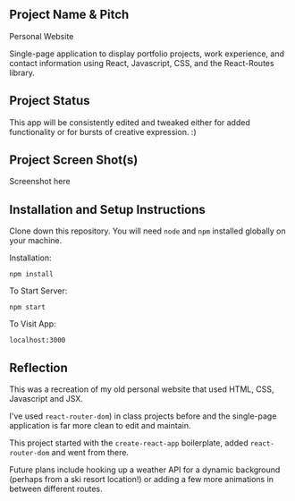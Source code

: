 ## Project Name & Pitch

Personal Website 

Single-page application to display portfolio projects, work experience, and contact information using React, Javascript, CSS, and the React-Routes library.

## Project Status

This app will be consistently edited and tweaked either for added functionality or for bursts of creative expression. :)

## Project Screen Shot(s)

Screenshot here

## Installation and Setup Instructions

Clone down this repository. You will need `node` and `npm` installed globally on your machine.  

Installation:

`npm install`  

To Start Server:

`npm start`  

To Visit App:

`localhost:3000`  

## Reflection

This was a recreation of my old personal website that used HTML, CSS, Javascript and JSX.

I've used `react-router-dom`) in class projects before and the single-page application is far more clean to edit and maintain.

This project started with the `create-react-app` boilerplate, added `react-router-dom` and went from there.

Future plans include hooking up a weather API for a dynamic background (perhaps from a ski resort location!) or adding a few more animations in between different routes.

